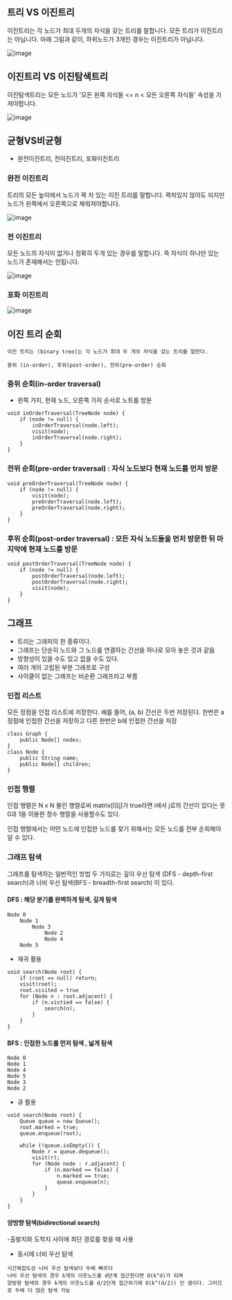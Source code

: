 ## 트리 VS 이진트리

이진트리는 각 노드가 최대 두개의 자식을 갖는 트리를 말합니다. 모든 트리가 이진트리는 아닙니다. 
아래 그림과 같이, 하위노드가 3개인 경우는 이진트리가 아닙니다.

![image](https://user-images.githubusercontent.com/46394672/115979208-91e56a80-a5bf-11eb-965d-c879a157766c.png)

## 이진트리 VS 이진탐색트리

이진탐색트리는 모든 노드가 '모든 왼쪽 자식들 <= n < 모든 오른쪽 자식들' 속성을 가져야합니다.

![image](https://user-images.githubusercontent.com/46394672/115979806-08379c00-a5c3-11eb-9374-9bfcde99230c.png)

## 균형VS비균형
- 완전이진트리, 전이진트리, 포화이진트리

### 완전 이진트리

트리의 모든 높이에서 노드가 꽉 차 있는 이진 트리를 말합니다. 꽉차있지 않아도 되지만 노드가 왼쪽에서 오른쪽으로 채워져야합니다.

![image](https://user-images.githubusercontent.com/46394672/115979842-3ae19480-a5c3-11eb-8c5e-b45123d6b409.png)

### 전 이진트리

모든 노드의 자식이 없거나 정확히 두개 있는 경우를 말합니다. 즉 자식이 하나만 있는 노드가 존재해서는 안됩니다.

![image](https://user-images.githubusercontent.com/46394672/115979868-62386180-a5c3-11eb-938b-ecf14c5a58aa.png)


### 포화 이진트리

![image](https://user-images.githubusercontent.com/46394672/115979875-6f555080-a5c3-11eb-8ce8-b312fc71f1e3.png)


## 이진 트리 순회

	이진 트리는 (binary tree)는 각 노드가 최대 두 개의 자식을 갖는 트리를 말한다. 

	중위 (in-order), 후위(post-order), 전위(pre-order) 순회

### 중위 순회(in-order traversal)
- 왼쪽 가지, 현재 노드, 오른쪽 가지 순서로 노트를 방문
```
void inOrderTraversal(TreeNode node) {
	if (node != null) {
		inOrderTraversal(node.left);
		visit(node);
		inOrderTraversal(node.right);
	}
}
```

### 전위 순회(pre-order traversal) : 자식 노드보다 현재 노드를 먼저 방문
```
void preOrderTraversal(TreeNode node) {
	if (node != null) {
		visit(node);
		preOrderTraversal(node.left);
		preOrderTraversal(node.right);
	}	
}
```
### 후위 순회(post-order traversal) : 모든 자식 노드들을 먼저 방문한 뒤 마지막에 현재 노드를 방문
```
void postOrderTraversal(TreeNode node) {
	if (node != null) {
		postOrderTraversal(node.left);
		postOrderTraversal(node.right);
		visit(node);
	}
}
```
## 그래프

- 트리는 그래피의 한 종류이다. 
- 그래프는 단순히 노드와 그 노드를 연결하는 간선을 하나로 모아 놓은 것과 같음
- 방향성이 있을 수도 있고 없을 수도 있다. 
- 여러 개의 고립된 부분 그래프로 구성
- 사이클이 없는 그래프는 비순환 그래프라고 부름

### 인접 리스트 
모든 정점을 인접 리스트에 저장한다. 
예를 들어, (a, b) 간선은 두번 저장된다. 한번은 a 정점에 인접한 간선을 저장하고 다른 한번은 b에 인접한 간선을 저장
```
class Graph {
	public Node[] nodes;
}
class Node {
	public String name;
	public Node[] children;
}
```

### 인접 행렬

인접 행렬은 N x N 불린 행렬로써 matrix[I][j]가 true라면 i에서 j로의 간선이 있다는 뜻
0과 1을 이용한 정수 행렬을 사용할수도 있다. 

인접 행렬에서는 어떤 노드에 인접한 노드를 찾기 위해서는 모든 노드를 전부 순회해야 알 수 있다.

### 그래프 탐색 

그래프를 탐색하는 일반적인 방법 두 가지로는 깊이 우선 탐색 (DFS - depth-first search)과 너비 우선 탐색(BFS - breadth-first search) 이 있다.




#### DFS : 해당 분기를 완벽하게 탐색, 깊게 탐색
```
Node 0
	Node 1
		Node 3
			Node 2
			Node 4
	Node 5
```

- 재귀 활용
```
void search(Node root) {
	if (root == null) return;
	visit(root);
	root.visited = true
	for (Node n : root.adjacent) {
		if (n.vistied == false) {
			search(n);
		}
	}
}
```

#### BFS : 인접한 노드를 먼저 탐색 , 넓게 탐색
```
Node 0
Node 1
Node 4
Node 5
Node 3
Node 2
```

- 큐 활용
```
void search(Node root) {
	Queue queue = new Queue();
	root.marked = true;
	queue.enqueue(root);

	while (!queue.isEmpty()) {
		Node r = queue.dequeue();
		visit(r);
		for (Node node : r.adjacent) {
			if (n.marked == false) {
				n.marked == true;
				queue.enqueue(n);
			}
		}
	}
}
```

#### 양방향 탐색(bidirectional search)

-출발지와 도착지 사이에 최단 경로를 찾을 때 사용

- 동시에 너비 우선 탐색 
```
시간복잡도상 너비 우선 탐색보다 두배 빠르다
너비 우선 탐색의 경우 k개의 이웃노드를 d단계 접근한다면 O(k^d)가 되며
양방향 탐색의 경우 k개의 이웃노드를 d/2단계 접근하기에 O(k^(d/2)) 인 셈이다. 그러므로 두배 더 많은 탐색 가능
```

